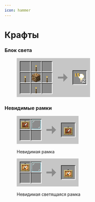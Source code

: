 ```yaml
---
icon: hammer
---
```


# Крафты

### Блок света

<div align="left"><figure><img src="../.gitbook/assets/crafting-grid.png" alt="" width="242"><figcaption></figcaption></figure></div>

### Невидимые рамки

<div align="left"><figure><img src="../.gitbook/assets/54d4c685a56e61feea1ed3fd14da9da8e0449f3f.webp" alt="" width="204"><figcaption><p>Невидимая рамка</p></figcaption></figure></div>

<div align="left"><figure><img src="../.gitbook/assets/e350b873c8769c9a0a783bf9e01eee3f916f2bd8 (1).webp" alt="" width="204"><figcaption><p>Невидимая светящаяся рамка</p></figcaption></figure></div>

